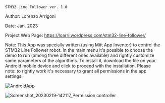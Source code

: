 	STM32 Line Follower ver. 1.0 

Author: Lorenzo Arrigoni

Date: Jan. 2023

Project Web Page: https://loarri.wordpress.com/stm32-line-follower/

Note:
This App was specially written (using Mitt App Inventor) to control the STM32 Line Follower
robot. In the main menu it's possible to choose the demo to run (among three different ones available)
and rightly customize some parameters of the algorithms.
To install it, download the file on your Android mobile device and click to proceed with the installation.
Please note: to rightly work it's necessary to grant all permissions in the app settings.


![AndroidApp](https://user-images.githubusercontent.com/13197186/219951561-3a07e744-681f-4805-b275-dde7391731fe.png)


![Screenshot_20230219-142117_Permission controller](https://user-images.githubusercontent.com/13197186/219951176-8ddabe42-7158-451f-8f36-0cc34ecc4f04.jpg)
